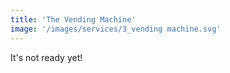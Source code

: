 ```yaml
---
title: 'The Vending Machine'
image: '/images/services/3_vending machine.svg'
---
```


It's not ready yet!
